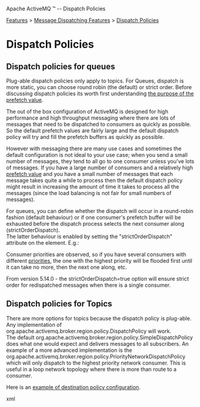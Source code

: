Apache ActiveMQ ™ -- Dispatch Policies 

[Features](features.html) > [Message Dispatching Features](message-dispatching-features.html) > [Dispatch Policies](dispatch-policies.html)


Dispatch Policies
=================

Dispatch policies for queues
----------------------------

Plug-able dispatch policies only apply to topics. For Queues, dispatch is more static, you can choose round robin (the default) or strict order. Before discussing dispatch policies its worth first understanding [the purpose of the prefetch value](what-is-the-prefetch-limit-for.html).

The out of the box configuration of ActiveMQ is designed for high performance and high throughput messaging where there are lots of messages that need to be dispatched to consumers as quickly as possible. So the default prefetch values are fairly large and the default dispatch policy will try and fill the prefetch buffers as quickly as possible.

However with messaging there are many use cases and sometimes the default configuration is not ideal to your use case; when you send a small number of messages, they tend to all go to one consumer unless you've lots of messages. If you have a large number of consumers and a relatively high [prefetch value](what-is-the-prefetch-limit-for.html) and you have a small number of messages that each message takes quite a while to process then the default dispatch policy might result in increasing the amount of time it takes to process all the messages (since the load balancing is not fair for small numbers of messages).

For queues, you can define whether the dispatch will occur in a round-robin fashion (default behaviour) or if one consumer's prefetch buffer will be exhausted before the dispatch process selects the next consumer along (strictOrderDispatch).  
The latter behaviour is enabled by setting the "strictOrderDispatch" attribute on the <policyEntry /> element. E.g.:

<policyEntry queue=">" strictOrderDispatch="false" />

Consumer priorities are observed, so if you have several consumers with different [priorities](http://activemq.apache.org/consumer-priority.html), the one with the highest priority will be flooded first until it can take no more, then the next one along, etc.

From version 5.14.0 - the strictOrderDispatch=true option will ensure strict order for redispatched messages when there is a single consumer. 

Dispatch policies for Topics
----------------------------

There are more options for topics because the dispatch policy is plug-able. Any implementation of org.apache.activemq.broker.region.policy.DispatchPolicy will work.  
The default org.apache.activemq.broker.region.policy.SimpleDispatchPolicy does what one would expect and delivers messages to all subscribers. An example of a more advanced implementation is the org.apache.activemq.broker.region.policy.PriorityNetworkDispatchPolicy which will only dispatch to the highest priority network consumer. This is useful in a loop network topology where there is more than route to a consumer.

Here is an [example of destination policy configuration](http://svn.apache.org/repos/asf/activemq/trunk/activemq-unit-tests/src/test/resources/org/apache/activemq/xbean/activemq-policy.xml).

xml<destinationPolicy> <policyMap> <policyEntries> <policyEntry topic="FOO.>"> <dispatchPolicy> <roundRobinDispatchPolicy /> </dispatchPolicy> <subscriptionRecoveryPolicy> <lastImageSubscriptionRecoveryPolicy /> </subscriptionRecoveryPolicy> </policyEntry> <policyEntry topic="ORDERS.>"> <dispatchPolicy> <strictOrderDispatchPolicy /> </dispatchPolicy> <!-- 1 minutes worth --> <subscriptionRecoveryPolicy> <timedSubscriptionRecoveryPolicy recoverDuration="60000" /> </subscriptionRecoveryPolicy> </policyEntry> <policyEntry topic="PRICES.>"> <!-- lets force old messages to be discarded for slow consumers --> <pendingMessageLimitStrategy> <constantPendingMessageLimitStrategy limit="10"/> </pendingMessageLimitStrategy> <!-- 10 seconds worth --> <subscriptionRecoveryPolicy> <timedSubscriptionRecoveryPolicy recoverDuration="10000" /> </subscriptionRecoveryPolicy> </policyEntry> <policyEntry tempTopic="true" advisoryForConsumed="true" /> <policyEntry tempQueue="true" advisoryForConsumed="true" /> </policyEntries> </policyMap> </destinationPolicy>

